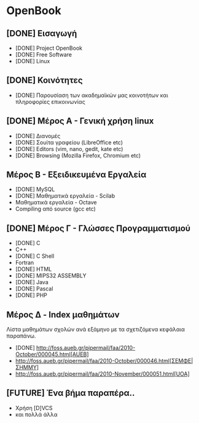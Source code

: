 OpenBook
========

[DONE] Εισαγωγή
---------------
 * [DONE] Project OpenBook
 * [DONE] Free Software
 * [DONE] Linux

[DONE] Κοινότητες
-----------------
 * [DONE] Παρουσίαση των ακαδημαϊκών μας κοινοτήτων και πληροφορίες επικοινωνίας

[DONE] Μέρος Α - Γενική χρήση linux
-----------------------------------
 * [DONE] Διανομές
 * [DONE] Σουίτα γραφείου (LibreOffice etc)
 * [DONE] Editors (vim, nano, gedit, kate etc)
 * [DONE] Browsing (Mozilla Firefox, Chromium etc)

Μέρος Β - Εξειδικευμένα Εργαλεία
--------------------------------
 * [DONE] MySQL
 * [DONE] Μαθηματικά εργαλεία - Scilab
 * Μαθηματικά εργαλεία - Octave
 * Compiling από source (gcc etc)

[DONE] Μέρος Γ - Γλώσσες Προγραμματισμού
----------------------------------------
 * [DONE] C
 * C++
 * [DONE] C Shell
 * Fortran
 * [DONE] HTML
 * [DONE] MIPS32 ASSEMBLY
 * [DONE] Java
 * [DONE] Pascal
 * [DONE] PHP

Mέρος Δ - Index μαθημάτων
-------------------------
Λίστα μαθημάτων σχολών ανά εξάμηνο με τα σχετιζόμενα κεφάλαια παραπάνω.

 * [DONE] http://foss.aueb.gr/pipermail/faa/2010-October/000045.html[AUEB]
 * http://foss.aueb.gr/pipermail/faa/2010-October/000046.html[ΣΕΜΦΕ|ΣΗΜΜΥ]
 * http://foss.aueb.gr/pipermail/faa/2010-November/000051.html[UOA]

[FUTURE] Ένα βήμα παραπέρα..
----------------------------
 * Χρήση [D]VCS
 * και πολλά άλλα

